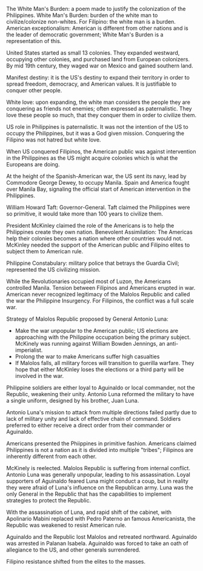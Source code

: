 The White Man's Burden: a poem made to justify the colonization of the Philippines.
White Man's Burden: burden of the white man to civilize/colonize non-whites.
For Filipino: the white man is a burden.
American exceptionalism: American is different from other nations and is the leader of democratic government; White Man's Burden is a representation of this.

United States started as small 13 colonies. They expanded westward, occupying other colonies, and purchased land from European colonizers.
By mid 19th century, they waged war on Mexico and gained southern land.

Manifest destiny: it is the US's destiny to expand their territory in order to spread freedom, democracy, and American values.
It is justifiable to conquer other people.

White love: upon expanding, the white man considers the people they are conquering as friends not enemies; often expressed as paternalistic.
They love these people so much, that they conquer them in order to civilize them.

US role in Philippines is paternalistic.
It was not the intention of the US to occupy the Philippines, but it was a God given mission.
Conquering the Filipino was not hatred but white love.

When US conquered Filipinos, the American public was against intervention in the Philippines as the US might acquire colonies which is what the Europeans are doing.

At the height of the Spanish-American war, the US sent its navy, lead by Commodore George Dewey, to occupy Manila.
Spain and America fought over Manila Bay, signaling the official start of American intervention in the Philippines.

William Howard Taft: Governor-General.
Taft claimed the Philippines were so primitive, it would take more than 100 years to civilize them.

President McKinley claimed the role of the Americans is to help the Philippines create they own nation.
Benevolent Assimilation: The Americas help their colonies becomes a nation where other countries would not.
McKinley needed the support of the American public and Filipino elites to subject them to American rule.

Philippine Constabulary: military police that betrays the Guardia Civil; represented the US civilizing mission.

While the Revolutionaries occupied most of Luzon, the Americans controlled Manila.
Tension between Filipinos and Americans erupted in war.
American never recognized legitimacy of the Malolos Republic and called the war the Philippine Insurgency.
For Filipinos, the conflict was a full scale war.

Strategy of Malolos Republic proposed by General Antonio Luna:
* Make the war unpopular to the American public;
US elections are approaching with the Philippine occupation being the primary subject. McKinely was running against William Bowden Jennings, an anti-imperialist.
* Prolong the war to make Americans suffer high casualties
* If Malolos falls, all military forces will transition to guerilla warfare.
They hope that either McKinley loses the elections or a third party will be involved in the war.

Philippine soldiers are either loyal to Aguinaldo or local commander, not the Republic, weakening their unity.
Antonio Luna reformed the military to have a single uniform, designed by his brother, Juan Luna.

Antonio Luna's mission to attack from multiple directions failed partly due to lack of military unity and lack of effective chain of command.
Soldiers preferred to either receive a direct order from their commander or Aguinaldo.

Americans presented the Phiippines in primitive fashion. Americans claimed Philippines is not a nation as it is divided into multiple "tribes"; Filipinos are inherently different from each other.

McKinely is reelected.
Malolos Republic is suffering from internal conflict.
Antonio Luna was generally unpopular, leading to his assassination.
Loyal supporters of Aguinaldo feared Luna might conduct a coup, but in reality they were afraid of Luna's influence on the Republican army.
Luna was the only General in the Republic that has the capabilities to implement strategies to protect the Republic.

With the assassination of Luna, and rapid shift of the cabinet, with Apolinario Mabini replaced with Pedro Paterno an famous Americanista, the Republic was weakened to resist American rule.

Aguinaldo and the Republic lost Malolos and retreated northward.
Aguinaldo was arrested in Palanan Isabela.
Aguinaldo was forced to take an oath of allegiance to the US, and other generals surrendered.

Filipino resistance shifted from the elites to the masses.
